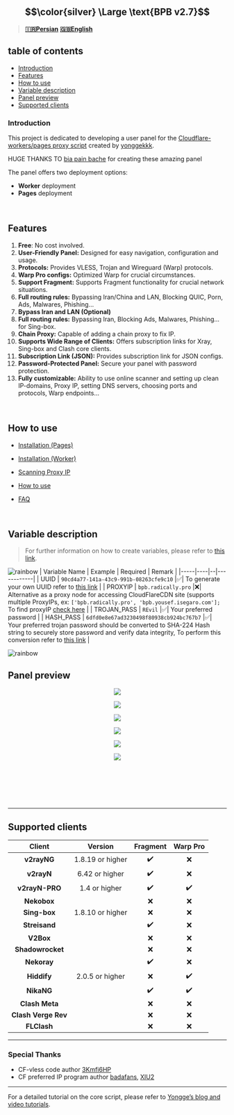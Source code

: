 ## $$\color{silver} \Large \text{BPB v2.7}$$

> __[🇮🇷Persian](README-fa.md)__     __[🇬🇧English](README.md)__


## table of contents
- [Introduction](#Introduction)
- [Features](#Features)
- [How to use](#How-to-use)
- [Variable description](#Variable-description)
- [Panel preview](#Panel-preview)  
- [Supported clients](#Supported-clients)


### Introduction
This project is dedicated to developing a user panel for the [Cloudflare-workers/pages proxy script](https://github.com/yonggekkk/Cloudflare-workers-pages-vless) created by [yonggekkk](https://github.com/yonggekkk).

HUGE THANKS TO
[bia pain bache](https://github.com/bia-pain-bache) for creating these amazing panel

 The panel offers two deployment options:
- __Worker__ deployment
- __Pages__ deployment
<br>


## Features

1. __Free__: No cost involved.
2. __User-Friendly Panel:__ Designed for easy navigation, configuration and usage.
3. __Protocols:__ Provides VLESS, Trojan and Wireguard (Warp) protocols.
4. __Warp Pro configs:__ Optimized Warp for crucial circumstances.
5. __Support Fragment:__ Supports Fragment functionality for crucial network situations.
6. __Full routing rules:__ Bypassing Iran/China and LAN, Blocking QUIC, Porn, Ads, Malwares, Phishing...
5. __Bypass Iran and LAN (Optional)__
6. __Full routing rules:__ Bypassing Iran, Blocking Ads, Malwares, Phishing... for Sing-box.
7. __Chain Proxy:__ Capable of adding a chain proxy to fix IP.
8. __Supports Wide Range of Clients:__ Offers subscription links for Xray, Sing-box and Clash core clients.
10. __Subscription Link (JSON):__ Provides subscription link for JSON configs.
11. __Password-Protected Panel:__ Secure your panel with password protection.
12. __Fully customizable:__ Ability to use online scanner and setting up clean IP-domains, Proxy IP, setting DNS servers, choosing ports and protocols, Warp endpoints...
<br>

## How to use
- [Installation (Pages)](docs/pages_installation_fa.md)

- [Installation (Worker)](docs/worker_installation_fa.md)

- [Scanning Proxy IP](docs/proxy-ip-scanner.md)

- [How to use](docs/configuration_fa.md)

- [FAQ](docs/faq.md)
<br>


## Variable description
> For further information on how to create variables, please refer to [this link](https://github.com/NiREvil/bia-pain-bache/blob/main/docs/pages_installation_fa.md#3--%D8%AA%D8%BA%DB%8C%DB%8C%D8%B1-%D9%BE%D8%B3%D9%88%D8%B1%D8%AF%D9%87%D8%A7%DB%8C-trojan).

![rainbow](https://github.com/NiREvil/vless/assets/126243832/1aca7f5d-6495-44b7-aced-072bae52f256)
| Variable Name | Example | Required | Remark |
|-----|----|--|------------|
| UUID | `90cd4a77-141a-43c9-991b-08263cfe9c10` |✅| To generate your own UUID refer to [this link](https://www.uuidgenerator.net/) |
| PROXYIP | `bpb.radically.pro` |❌| Alternative as a proxy node for accessing CloudFlareCDN site (supports multiple ProxyIPs, ex: ```['bpb.radically.pro', 'bpb.yousef.isegaro.com'];``` To find proxyIP [check here](https://github.com/NiREvil/vless/blob/main/sub/ProxyIP.md) |
| TROJAN_PASS  | `REvil` |✅| Your preferred password |
| HASH_PASS | `6dfd0e8e67ad3230498f80938cb924bc767b7` |✅| Your preferred trojan password should be converted to SHA-224 Hash string to securely store password and verify data integrity, To perform this conversion refer to [this link](https://emn178.github.io/online-tools/sha224.html) |

![rainbow](https://github.com/NiREvil/vless/assets/126243832/1aca7f5d-6495-44b7-aced-072bae52f256)



## Panel preview

<p align="center">
  <img src="docs/assets/images/Panel.jpg">
</p>

<p align="center">
  <img src="docs/assets/images/Panel_2.jpg">
</p>

<p align="center">
  <img src="docs/assets/images/Panel_3.jpg">
</p>

<p align="center">
  <img src="docs/assets/images/Panel_4.jpg">
</p>

<p align="center">
  <img src="docs/assets/images/Panel_5.jpg">
</p>

<p align="center">
  <img src="docs/assets/images/Panel_6.jpg">
</p>

<br><br> 

<br><br>

---
## Supported clients  

| Client  | Version | Fragment | Warp Pro |
| :-------------: | :-------------: | :-------------: | :-------------: |
| __v2rayNG__  | 1.8.19 or higher  | :heavy_check_mark: | :x: |
| __v2rayN__  | 6.42 or higher  | :heavy_check_mark: | :x: |
| __v2rayN-PRO__  | 1.4 or higher  | :heavy_check_mark: | :heavy_check_mark: |
| __Nekobox__  |   | :x: | :x: |
| __Sing-box__  | 1.8.10 or higher  | :x: | :x: |
| __Streisand__  |   | :heavy_check_mark: | :x: |
| __V2Box__  |   | :x: | :x: |
| __Shadowrocket__  |   | :x: | :x: |
| __Nekoray__  |   | :heavy_check_mark: | :x: |
| __Hiddify__  | 2.0.5 or higher  | :x: | :heavy_check_mark: |
| __NikaNG__  |   | :heavy_check_mark: | :heavy_check_mark: |
| __Clash Meta__  |   | :x: | :x: |
| __Clash Verge Rev__  |   | :x: | :x: |
| __FLClash__  |   | :x: | :x: |

---

### Special Thanks
- CF-vless code author [3Kmfi6HP](https://github.com/3Kmfi6HP/EDtunnel)
- CF preferred IP program author [badafans](https://github.com/badafans/Cloudflare-IP-SpeedTest), [XIU2](https://github.com/XIU2/CloudflareSpeedTest)

---

For a detailed tutorial on the core script, please refer to [Yongge’s blog and video tutorials](https://ygkkk.blogspot.com/2023/07/cfworkers-vless.html).
